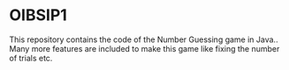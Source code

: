 # OIBSIP1
This repository contains the code of the Number Guessing game in Java.. Many more features are included to make this game like fixing the number of trials etc.
